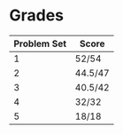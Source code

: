 # Grades

Problem Set | Score | 
---- | ---- |
1 | 52/54 | 
2 | 44.5/47 |
3 | 40.5/42 |
4 | 32/32 |
5 | 18/18 |
